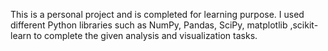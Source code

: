 This is a personal project and is completed for learning purpose. I used different Python libraries such as NumPy,  Pandas, SciPy,  matplotlib ,scikit-learn to complete the given analysis and visualization tasks.
